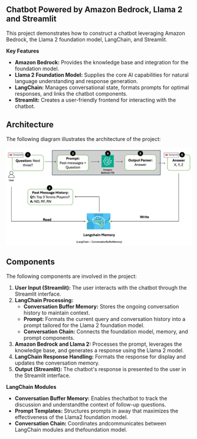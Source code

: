 ## Chatbot Powered by Amazon Bedrock, Llama 2 and Streamlit

This project demonstrates how to construct a chatbot leveraging Amazon Bedrock, the Llama 2 foundation model, LangChain, and Streamlit.

**Key Features**

* **Amazon Bedrock:**  Provides the knowledge base and integration for the foundation model.
* **Llama 2 Foundation Model:**  Supplies the core AI capabilities for natural language understanding and response generation.
* **LangChain:**  Manages conversational state, formats prompts for optimal responses, and links the chatbot components.
* **Streamlit:**  Creates a user-friendly frontend for interacting with the chatbot. 

## Architecture

The following diagram illustrates the architecture of the project:

<img src="docs/aws-gai-chatbot-streamlit-arch.jpg" alt="Architecture Diagram" width="600">

## Components

The following components are involved in the project:

1. **User Input (Streamlit):** The user interacts with the chatbot through the Streamlit interface.
2. **LangChain Processing:**
   *  **Conversation Buffer Memory:** Stores the ongoing conversation history to maintain context. 
   *  **Prompt:** Formats the current query and conversation history into a prompt tailored for the Llama 2 foundation model.
   * **Conversation Chain:**  Connects the foundation model, memory, and prompt components.
3. **Amazon Bedrock and Llama 2:**  Processes the prompt, leverages the knowledge base, and generates a response using the Llama 2 model.
4. **LangChain Response Handling:** Formats the response for display and updates the conversation memory.
5. **Output (Streamlit):** The chatbot's response is presented to the user in the Streamlit interface.

**LangChain Modules**

* **Conversation Buffer Memory:** Enables thechatbot to track the discussion and understandthe context of follow-up questions.
* **Prompt Templates:** Structures prompts in away that maximizes the effectiveness of the Llama2 foundation model.
* **Conversation Chain:** Coordinates andcommunicates between LangChain modules and thefoundation model.
